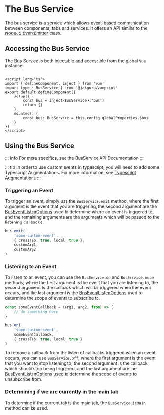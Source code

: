 # The Bus Service

The bus service is a service which allows event-based communication between components, tabs and services. It offers an API similar to the [NodeJS EventEmitter](https://nodejs.org/docs/latest-v18.x/api/events.html#class-eventemitter) class.

## Accessing the Bus Service

The Bus Service is both injectable and accessible from the global `Vue` instance:

```vue

<script lang="ts">
import { defineComponent, inject } from 'vue'
import type { BusService } from '@jakguru/vueprint'
export default defineComponent({
    setup() {
        const bus = inject<BusService>('bus')
        return {}
    }
    mounted() {
        const bus: BusService = this.config.globalProperties.$bus
    }
})
</script>
```

## Using the Bus Service

::: info
For more specifics, see the [BusService API Documentation](/api/classes/services_bus.BusService)
:::

::: tip
In order to use custom events in typescript, you will need to add some Typescript Augmentations. For more information, see [Typescript Augmentations](/getting-started/typescript-augmentations)
:::

### Triggering an Event

To trigger an event, simply use the `BusService.emit` method, where the first argument is the event that you are triggering, the second argument are the [BusEventListenOptions](/api/interfaces/services_bus.BusEventListenOptions) used to determine where an event is triggered to, and the remaining arguments are the arguments which will be passed to the listening callbacks.

```typescript
bus.emit(
    'some-custom-event',
    { crossTab: true, local: true },
    customArg1,
    customArg2
)
```

### Listening to an Event

To listen to an event, you can use the `BusService.on` and `BusService.once` methods, where the first argument is the event that you are listening to, the second argument is the callback which will be triggered when the event occurs, and the last argument is the [BusEventListenOptions](/api/interfaces/services_bus.BusEventListenOptions) used to determine the scope of events to subscribe to.

```typescript
const someEventCallback = (arg1, arg2, from) => {
    // do something here
}

bus.on(
    'some-custom-event',
    someEventCallback,
    { crossTab: true, local: true }
)
```

To remove a callback from the listen of callbacks triggered when an event occurs, you can use `BusService.off`, where the first argument is the event that you want to stop listening to, the second argument is the callback which should stop being triggered, and the last argument are the [BusEventListenOptions](/api/interfaces/services_bus.BusEventListenOptions) used to determine the scope of events to unsubscribe from.

### Determining if we are currently in the main tab

To determine if the current tab is the main tab, the `BusService.isMain` method can be used.
